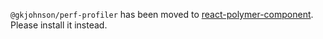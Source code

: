 `@gkjohnson/perf-profiler` has been moved to [react-polymer-component](https://www.npmjs.com/package/time-logger). Please install it instead.